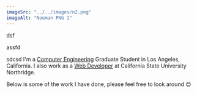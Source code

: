 ```yaml
---
imageSrc: "../../images/n2.png"
imageAlt: "Nouman PNG 1"
---
```


dsf

assfd

sdcsd
I'm a <u>Computer Engineering</u> Graduate Student in Los Angeles, California. I also work as a <u>Web Developer</u> at California State University Northridge.

Below is some of the work I have done, please feel free to look around 😊

